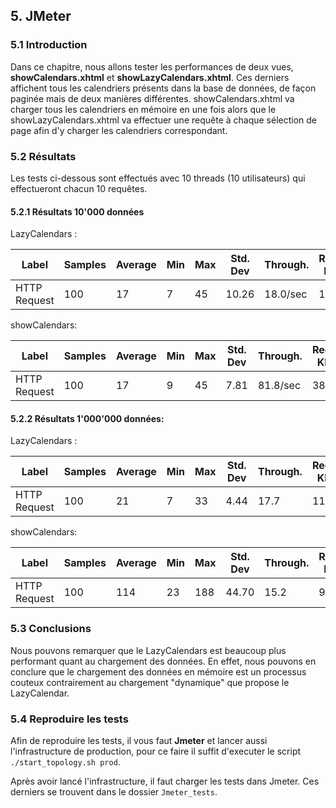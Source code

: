 ## 5. JMeter

### 5.1 Introduction

Dans ce chapitre, nous allons tester les performances de deux vues, **showCalendars.xhtml** et **showLazyCalendars.xhtml**. Ces derniers affichent tous les calendriers présents dans la base de données, de façon paginée mais de deux manières différentes. showCalendars.xhtml va charger tous les calendriers en mémoire en une fois alors que le showLazyCalendars.xhtml va effectuer une requête à chaque sélection de page afin d'y charger les calendriers correspondant.

### 5.2 Résultats 

Les tests ci-dessous sont effectués avec 10 threads (10 utilisateurs) qui effectueront chacun 10 requêtes.

#### 5.2.1 Résultats 10'000 données

LazyCalendars : 

| Label        | Samples | Average | Min  | Max  | Std. Dev | Through. | Received KB/sec | Sent KB/s | Avg. Bytes |
| ------------ | ------- | ------- | ---- | ---- | -------- | -------- | --------------- | --------- | ---------- |
| HTTP Request | 100     | 17      | 7    | 45   | 10.26    | 18.0/sec | 118.41          | 2.62      | 6726.0     |

showCalendars: 

| Label        | Samples | Average | Min  | Max  | Std. Dev | Through. | Received KB/sec | Sent KB/s | Avg. Bytes |
| ------------ | ------- | ------- | ---- | ---- | -------- | -------- | --------------- | --------- | ---------- |
| HTTP Request | 100     | 17      | 9    | 45   | 7.81     | 81.8/sec | 387.67          | 12.23     | 4851.0     |



#### 5.2.2 Résultats 1'000'000 données:

LazyCalendars : 

| Label        | Samples | Average | Min  | Max  | Std. Dev | Through. | Received KB/sec | Sent KB/s | Avg. Bytes |
| ------------ | ------- | ------- | ---- | ---- | -------- | -------- | --------------- | --------- | ---------- |
| HTTP Request | 100     | 21      | 7    | 33   | 4.44     | 17.7     | 116.24          | 2.53      | 6719       |

showCalendars: 

| Label        | Samples | Average | Min  | Max  | Std. Dev | Through. | Received KB/sec | Sent KB/s | Avg. Bytes |
| ------------ | ------- | ------- | ---- | ---- | -------- | -------- | --------------- | --------- | ---------- |
| HTTP Request | 100     | 114     | 23   | 188  | 44.70    | 15.2     | 99.89           | 2.1       | 6747       |



### 5.3 Conclusions 

Nous pouvons remarquer que le LazyCalendars est beaucoup plus performant quant au chargement des données. En effet, nous pouvons en conclure que le chargement des données en mémoire est un processus couteux contrairement au chargement "dynamique" que propose le LazyCalendar.

### 5.4 Reproduire les tests

 Afin de reproduire les tests, il vous faut **Jmeter** et lancer aussi l'infrastructure de production, pour ce faire il suffit d'executer le script `./start_topology.sh prod`. 

Après avoir lancé l'infrastructure, il faut charger les tests dans Jmeter. Ces derniers se trouvent dans le dossier `Jmeter_tests`.

